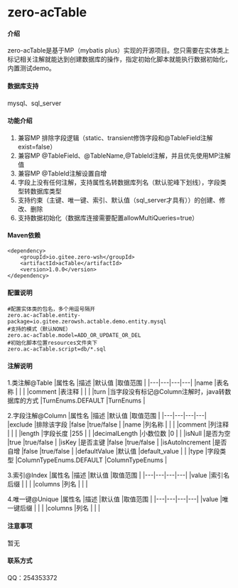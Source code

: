 # zero-acTable

#### 介绍
zero-acTable是基于MP（mybatis plus）实现的开源项目。您只需要在实体类上标记相关注解就能达到创建数据库的操作，指定初始化脚本就能执行数据初始化，内置测试demo。

#### 数据库支持
mysql、sql_server

#### 功能介绍

1.  兼容MP 排除字段逻辑（static、transient修饰字段和@TableField注解exist=false）
2.  兼容MP @TableField、@TableName,@TableId注解，并且优先使用MP注解值
3.  兼容MP @TableId注解设置自增
4.  字段上没有任何注解，支持属性名转数据库列名（默认驼峰下划线），字段类型转数据库类型
5.  支持约束（主键、唯一键、索引、默认值（sql_server才具有））的创建、修改、删除
6.  支持数据初始化（数据库连接需要配置allowMultiQueries=true）

#### Maven依赖

```
<dependency>
	<groupId>io.gitee.zero-wsh</groupId>
	<artifactId>acTable</artifactId>
	<version>1.0.0</version>
</dependency>
```

#### 配置说明

```
#配置实体类的包名，多个用逗号隔开
zero.ac-acTable.entity-package=io.gitee.zerowsh.actable.demo.entity.mysql
#支持的模式（默认NONE）
zero.ac-acTable.model=ADD_OR_UPDATE_OR_DEL
#初始化脚本位置resources文件夹下
zero.ac-acTable.script=db/*.sql
```

#### 注解说明

1.类注解@Table
|属性名   |描述   |默认值   |取值范围   |
|---|---|---|---|
|name   |表名称   |   |   |
|comment   |表注释   |   |   |
|turn   |当字段没有标记@Column注解时，java转数据库的方式   |TurnEnums.DEFAULT   |TurnEnums   |

2.字段注解@Column
|属性名   |描述   |默认值   |取值范围   |
|---|---|---|---|
|exclude   |排除该字段   |false   |true/false   |
|name   |列名称   |   |   |
|comment   |列注释   |   |   |
|length   |字段长度   |255   |   |
|decimalLength   |小数位数   |0   |   |
|isNull   |是否为空   |true   |true/false   |
|isKey   |是否主键   |false   |true/false   |
|isAutoIncrement   |是否自增   |false   |true/false   |
|defaultValue   |默认值   |default_value   |   |
|type   |字段类型   |ColumnTypeEnums.DEFAULT   |ColumnTypeEnums   |

3.索引@Index
|属性名   |描述   |默认值   |取值范围   |
|---|---|---|---|
|value   |索引名后缀   |   |   |
|columns   |列名   |   |   |

4.唯一键@Unique
|属性名   |描述   |默认值   |取值范围   |
|---|---|---|---|
|value   |唯一键后缀   |   |   |
|columns   |列名   |   |   |

#### 注意事项
暂无

#### 联系方式
QQ：254353372
